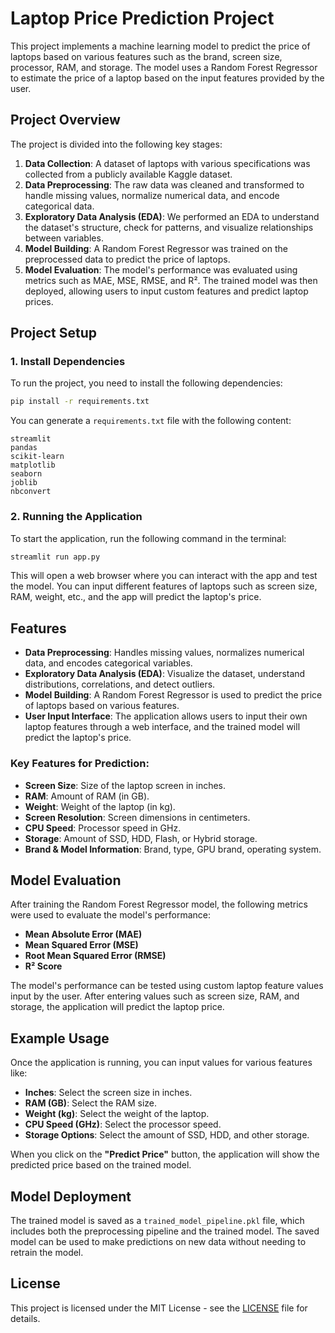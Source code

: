 # Laptop Price Prediction Project

This project implements a machine learning model to predict the price of laptops based on various features such as the brand, screen size, processor, RAM, and storage. The model uses a Random Forest Regressor to estimate the price of a laptop based on the input features provided by the user.

## Project Overview

The project is divided into the following key stages:

1. **Data Collection**: A dataset of laptops with various specifications was collected from a publicly available Kaggle dataset.
2. **Data Preprocessing**: The raw data was cleaned and transformed to handle missing values, normalize numerical data, and encode categorical data.
3. **Exploratory Data Analysis (EDA)**: We performed an EDA to understand the dataset's structure, check for patterns, and visualize relationships between variables.
4. **Model Building**: A Random Forest Regressor was trained on the preprocessed data to predict the price of laptops.
5. **Model Evaluation**: The model's performance was evaluated using metrics such as MAE, MSE, RMSE, and R². The trained model was then deployed, allowing users to input custom features and predict laptop prices.

## Project Setup

### 1. Install Dependencies

To run the project, you need to install the following dependencies:

```bash
pip install -r requirements.txt
```

You can generate a `requirements.txt` file with the following content:

```plaintext
streamlit
pandas
scikit-learn
matplotlib
seaborn
joblib
nbconvert
```

### 2. Running the Application

To start the application, run the following command in the terminal:

```bash
streamlit run app.py
```

This will open a web browser where you can interact with the app and test the model. You can input different features of laptops such as screen size, RAM, weight, etc., and the app will predict the laptop's price.

## Features

- **Data Preprocessing**: Handles missing values, normalizes numerical data, and encodes categorical variables.
- **Exploratory Data Analysis (EDA)**: Visualize the dataset, understand distributions, correlations, and detect outliers.
- **Model Building**: A Random Forest Regressor is used to predict the price of laptops based on various features.
- **User Input Interface**: The application allows users to input their own laptop features through a web interface, and the trained model will predict the laptop's price.

### Key Features for Prediction:
- **Screen Size**: Size of the laptop screen in inches.
- **RAM**: Amount of RAM (in GB).
- **Weight**: Weight of the laptop (in kg).
- **Screen Resolution**: Screen dimensions in centimeters.
- **CPU Speed**: Processor speed in GHz.
- **Storage**: Amount of SSD, HDD, Flash, or Hybrid storage.
- **Brand & Model Information**: Brand, type, GPU brand, operating system.

## Model Evaluation

After training the Random Forest Regressor model, the following metrics were used to evaluate the model's performance:

- **Mean Absolute Error (MAE)**
- **Mean Squared Error (MSE)**
- **Root Mean Squared Error (RMSE)**
- **R² Score**

The model's performance can be tested using custom laptop feature values input by the user. After entering values such as screen size, RAM, and storage, the application will predict the laptop price.

## Example Usage

Once the application is running, you can input values for various features like:

- **Inches**: Select the screen size in inches.
- **RAM (GB)**: Select the RAM size.
- **Weight (kg)**: Select the weight of the laptop.
- **CPU Speed (GHz)**: Select the processor speed.
- **Storage Options**: Select the amount of SSD, HDD, and other storage.

When you click on the **"Predict Price"** button, the application will show the predicted price based on the trained model.

## Model Deployment

The trained model is saved as a `trained_model_pipeline.pkl` file, which includes both the preprocessing pipeline and the trained model. The saved model can be used to make predictions on new data without needing to retrain the model.

## License

This project is licensed under the MIT License - see the [LICENSE](LICENSE) file for details.

